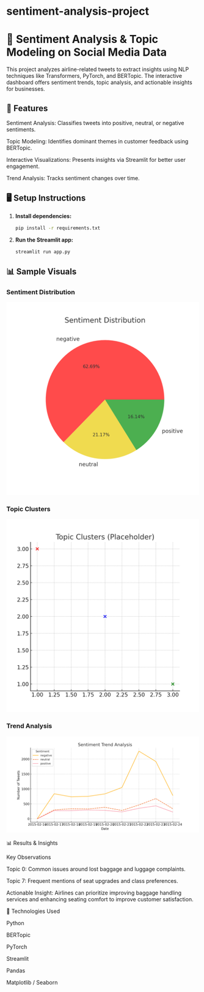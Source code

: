 # sentiment-analysis-project

# 🚀 Sentiment Analysis & Topic Modeling on Social Media Data
This project analyzes airline-related tweets to extract insights using NLP techniques like Transformers, PyTorch, and BERTopic. The interactive dashboard offers sentiment trends, topic analysis, and actionable insights for businesses.

## 🚀 Features
Sentiment Analysis: Classifies tweets into positive, neutral, or negative sentiments.

Topic Modeling: Identifies dominant themes in customer feedback using BERTopic.

Interactive Visualizations: Presents insights via Streamlit for better user engagement.

Trend Analysis: Tracks sentiment changes over time.


## 🖥️ Setup Instructions
1. **Install dependencies:**
   ```bash
   pip install -r requirements.txt
   ```
2. **Run the Streamlit app:**
   ```bash
   streamlit run app.py
   ```

## 📊 Sample Visuals
### Sentiment Distribution
![Sentiment Distribution](images/sentiment_pie_chart.png)

### Topic Clusters
![Topic Clusters](images/topic_clusters.png)

### Trend Analysis
![Trend Analysis](images/trend_chart.png)



📊 Results & Insights

Key Observations

Topic 0: Common issues around lost baggage and luggage complaints.

Topic 7: Frequent mentions of seat upgrades and class preferences.

Actionable Insight: Airlines can prioritize improving baggage handling services and enhancing seating comfort to improve customer satisfaction.

🧰 Technologies Used

Python

BERTopic

PyTorch

Streamlit

Pandas

Matplotlib / Seaborn




